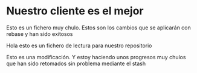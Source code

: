 # Nuestro cliente es el mejor

Esto es un fichero muy chulo. Estos son los cambios que se aplicarán con rebase y han sido exitosos

Hola esto es un fichero de lectura para nuestro repositorio

Esto es una modificación. Y estoy haciendo unos progresos muy chulos que han sido retomados sin problema mediante el stash

